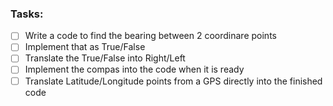 ### Tasks: 
- [ ] Write a code to find the bearing between 2 coordinare points
- [ ] Implement that as True/False
- [ ] Translate the True/False into Right/Left
- [ ] Implement the compas into the code when it is ready
- [ ] Translate Latitude/Longitude points from a GPS directly into the finished code
